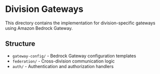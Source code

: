 # Division Gateways

This directory contains the implementation for division-specific gateways using Amazon Bedrock Gateway.

## Structure
- `gateway-config/` - Bedrock Gateway configuration templates
- `federation/` - Cross-division communication logic
- `auth/` - Authentication and authorization handlers